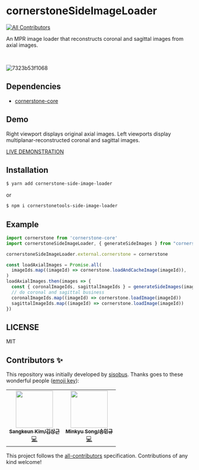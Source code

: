 # cornerstoneSideImageLoader
<!-- ALL-CONTRIBUTORS-BADGE:START - Do not remove or modify this section -->
[![All Contributors](https://img.shields.io/badge/all_contributors-2-orange.svg?style=flat-square)](#contributors-)
<!-- ALL-CONTRIBUTORS-BADGE:END -->
An MPR image loader that reconstructs coronal and sagittal images from axial images.  

<br>

![7323b53f1068](https://user-images.githubusercontent.com/31844264/115286800-7545ce80-a18a-11eb-90dd-12b5496660d8.gif)

## Dependencies 

* [cornerstone-core](https://github.com/cornerstonejs/cornerstone)

## Demo
Right viewport displays original axial images. Left viewports display multiplanar-reconstructed coronal and sagittal images.

[LIVE DEMONSTRATION](https://plantarflex.github.io/cornerstoneSideImageLoader/)

## Installation

```sh
$ yarn add cornerstone-side-image-loader
```

or

```sh
$ npm i cornerstonetools-side-image-loader
```

## Example

```js
import cornerstone from 'cornerstone-core'
import cornerstoneSideImageLoader, { generateSideImages } from "cornerstone-side-image-loader"

cornerstoneSideImageLoader.external.cornerstone = cornerstone

const loadAxialImages = Promise.all(
  imageIds.map((imageId) => cornerstone.loadAndCacheImage(imageId)),
)
loadAxialImages.then(images => {
  const { coronalImageIds, sagittalImageIds } = generateSideImages(images)
  // do coronal and sagittal business
  coronalImageIds.map((imageId) => cornerstone.loadImage(imageId))
  sagittalImageIds.map((imageId) => cornerstone.loadImage(imageId))
})
```

## LICENSE

MIT

## Contributors ✨

This repository was initially developed by [sisobus](https://github.com/sisobus).
Thanks goes to these wonderful people ([emoji key](https://allcontributors.org/docs/en/emoji-key)):

<!-- ALL-CONTRIBUTORS-LIST:START - Do not remove or modify this section -->
<!-- prettier-ignore-start -->
<!-- markdownlint-disable -->
<table>
  <tr>
    <td align="center"><a href="http://sisobus.com"><img src="https://avatars.githubusercontent.com/u/3329885?v=4?s=100" width="100px;" alt=""/><br /><sub><b>Sangkeun Kim/김상근</b></sub></a><br /><a href="https://github.com/plantarflex/cornerstoneSideImageLoader/commits?author=sisobus" title="Code">💻</a></td>
    <td align="center"><a href="https://github.com/plantarflex"><img src="https://avatars.githubusercontent.com/u/31844264?v=4?s=100" width="100px;" alt=""/><br /><sub><b>Minkyu Song/송민규</b></sub></a><br /><a href="https://github.com/plantarflex/cornerstoneSideImageLoader/commits?author=plantarflex" title="Code">💻</a></td>
  </tr>
</table>

<!-- markdownlint-restore -->
<!-- prettier-ignore-end -->

<!-- ALL-CONTRIBUTORS-LIST:END -->

This project follows the [all-contributors](https://github.com/all-contributors/all-contributors) specification. Contributions of any kind welcome!
